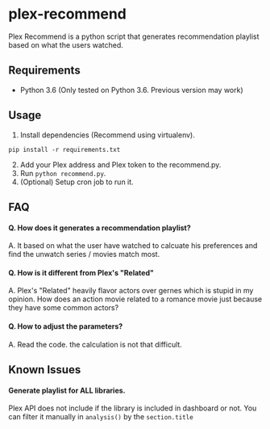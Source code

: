 # plex-recommend

Plex Recommend is a python script that generates recommendation playlist based on what the users watched.

## Requirements
* Python 3.6 (Only tested on Python 3.6. Previous version may work)
  
## Usage
1. Install dependencies (Recommend using virtualenv).
```
pip install -r requirements.txt
```
2. Add your Plex address and Plex token to the recommend.py.
3. Run `python recommend.py`.
4. (Optional) Setup cron job to run it.

## FAQ
#### Q. How does it generates a recommendation playlist?
A. It based on what the user have watched to calcuate his preferences and find the unwatch series / movies match most.

#### Q. How is it different from Plex's "Related"
A. Plex's "Related" heavily flavor actors over gernes which is stupid in my opinion. 
How does an action movie related to a romance movie just because they have some common actors?

#### Q. How to adjust the parameters?
A. Read the code. the calculation is not that difficult.

## Known Issues
#### Generate playlist for **ALL** libraries.
Plex API does not include if the library is included in dashboard or not. You can filter it manually in `analysis()` by the `section.title`
